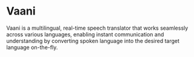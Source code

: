 # Vaani
Vaani is a multilingual, real-time speech translator that works seamlessly across various languages, enabling instant communication and understanding by converting spoken language into the desired target language on-the-fly.
